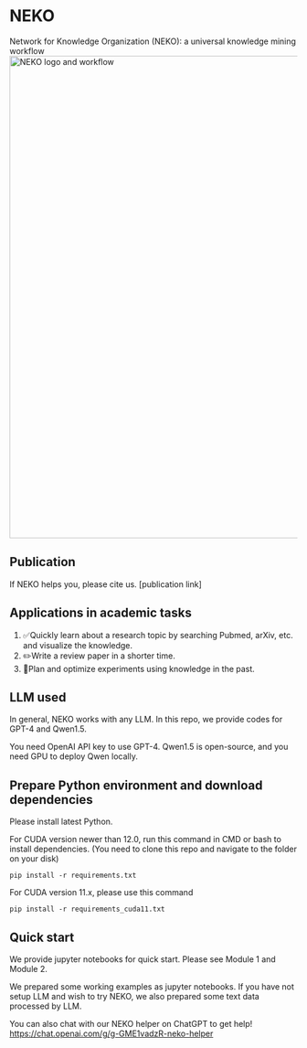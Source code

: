 # NEKO
Network for Knowledge Organization (NEKO): a universal knowledge mining workflow
<img width="844" alt="NEKO logo and workflow" src="https://github.com/xiao-zhengyang/NEKO/assets/60377007/585dba65-1fa5-44da-b5d3-a608970112ac">

## Publication
If NEKO helps you, please cite us. 
[publication link]

## Applications in academic tasks
1. ✅Quickly learn about a research topic by searching Pubmed, arXiv, etc. and visualize the knowledge.
2. ✏️Write a review paper in a shorter time.
3. 🧪Plan and optimize experiments using knowledge in the past.

## LLM used
In general, NEKO works with any LLM. In this repo, we provide codes for GPT-4 and Qwen1.5.

You need OpenAI API key to use GPT-4. Qwen1.5 is open-source, and you need GPU to deploy Qwen locally.

## Prepare Python environment and download dependencies 
Please install latest Python.

For CUDA version newer than 12.0, run this command in CMD or bash to install dependencies. (You need to clone this repo and navigate to the folder on your disk)

```pip install -r requirements.txt```

For CUDA version 11.x, please use this command

```pip install -r requirements_cuda11.txt```

## Quick start

We provide jupyter notebooks for quick start. Please see Module 1 and Module 2.

We prepared some working examples as jupyter notebooks. If you have not setup LLM and wish to try NEKO, we also prepared some text data processed by LLM.

You can also chat with our NEKO helper on ChatGPT to get help! https://chat.openai.com/g/g-GME1vadzR-neko-helper
